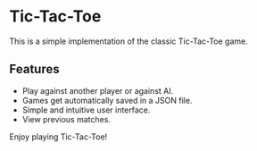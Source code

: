 # Tic-Tac-Toe

This is a simple implementation of the classic Tic-Tac-Toe game.

## Features

- Play against another player or against AI.
- Games get automatically saved in a JSON file.
- Simple and intuitive user interface.
- View previous matches.

Enjoy playing Tic-Tac-Toe!
